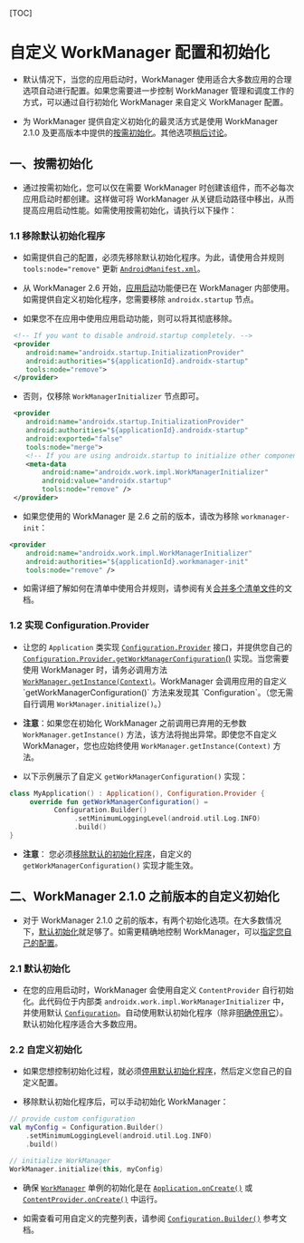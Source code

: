 [TOC]

# 自定义 WorkManager 配置和初始化

* 默认情况下，当您的应用启动时，WorkManager 使用适合大多数应用的合理选项自动进行配置。如果您需要进一步控制 WorkManager 管理和调度工作的方式，可以通过自行初始化 WorkManager 来自定义 WorkManager 配置。

* 为 WorkManager 提供自定义初始化的最灵活方式是使用 WorkManager 2.1.0 及更高版本中提供的[按需初始化](https://developer.android.google.cn/topic/libraries/architecture/workmanager/advanced/custom-configuration#on-demand)。其他选项[稍后讨论](https://developer.android.google.cn/topic/libraries/architecture/workmanager/advanced/custom-configuration#pre-2.1.0)。

## 一、按需初始化

* 通过按需初始化，您可以仅在需要 WorkManager 时创建该组件，而不必每次应用启动时都创建。这样做可将 WorkManager 从关键启动路径中移出，从而提高应用启动性能。如需使用按需初始化，请执行以下操作：

### 1.1 移除默认初始化程序

* 如需提供自己的配置，必须先移除默认初始化程序。为此，请使用合并规则 `tools:node="remove"` 更新 [`AndroidManifest.xml`](https://developer.android.google.cn/guide/topics/manifest/manifest-intro)。

* 从 WorkManager 2.6 开始，[应用启动](https://developer.android.google.cn/topic/libraries/architecture/workmanager/advanced/topic/libraries/app-startup)功能便已在 WorkManager 内部使用。如需提供自定义初始化程序，您需要移除 `androidx.startup` 节点。

* 如果您不在应用中使用应用启动功能，则可以将其彻底移除。

```xml
 <!-- If you want to disable android.startup completely. -->
 <provider
    android:name="androidx.startup.InitializationProvider"
    android:authorities="${applicationId}.androidx-startup"
    tools:node="remove">
 </provider>
```

* 否则，仅移除 `WorkManagerInitializer` 节点即可。

```xml
 <provider
    android:name="androidx.startup.InitializationProvider"
    android:authorities="${applicationId}.androidx-startup"
    android:exported="false"
    tools:node="merge">
    <!-- If you are using androidx.startup to initialize other components -->
    <meta-data
        android:name="androidx.work.impl.WorkManagerInitializer"
        android:value="androidx.startup"
        tools:node="remove" />
 </provider>
```

* 如果您使用的 WorkManager 是 2.6 之前的版本，请改为移除 `workmanager-init`：

```xml
<provider
    android:name="androidx.work.impl.WorkManagerInitializer"
    android:authorities="${applicationId}.workmanager-init"
    tools:node="remove" />
```

* 如需详细了解如何在清单中使用合并规则，请参阅有关[合并多个清单文件](https://developer.android.google.cn/studio/build/manifest-merge)的文档。

### 1.2 实现 Configuration.Provider

* 让您的 `Application` 类实现 [`Configuration.Provider`](https://developer.android.google.cn/reference/androidx/work/Configuration.Provider) 接口，并提供您自己的 [`Configuration.Provider.getWorkManagerConfiguration`()](https://developer.android.google.cn/reference/androidx/work/Configuration.Provider#getWorkManagerConfiguration()) 实现。当您需要使用 WorkManager 时，请务必调用方法 [`WorkManager.getInstance(Context)`](https://developer.android.google.cn/reference/androidx/work/WorkManager#getInstance(android.content.Context))。WorkManager 会调用应用的自定义 `getWorkManagerConfiguration()` 方法来发现其 `Configuration`。（您无需自行调用 `WorkManager.initialize()`。）

* **注意**：如果您在初始化 WorkManager 之前调用已弃用的无参数 `WorkManager.getInstance()` 方法，该方法将抛出异常。即使您不自定义 WorkManager，您也应始终使用 `WorkManager.getInstance(Context)` 方法。

* 以下示例展示了自定义 `getWorkManagerConfiguration()` 实现：

```kotlin
class MyApplication() : Application(), Configuration.Provider {
     override fun getWorkManagerConfiguration() =
           Configuration.Builder()
                .setMinimumLoggingLevel(android.util.Log.INFO)
                .build()
}
```

* **注意**： 您必须[移除默认的初始化程序](https://developer.android.google.cn/topic/libraries/architecture/workmanager/advanced/custom-configuration#remove-default)，自定义的 `getWorkManagerConfiguration()` 实现才能生效。

## 二、WorkManager 2.1.0 之前版本的自定义初始化

* 对于 WorkManager 2.1.0 之前的版本，有两个初始化选项。在大多数情况下，[默认初始化](https://developer.android.google.cn/topic/libraries/architecture/workmanager/advanced/custom-configuration#default)就足够了。如需更精确地控制 WorkManager，可以[指定您自己的配置](https://developer.android.google.cn/topic/libraries/architecture/workmanager/advanced/custom-configuration#custom)。

### 2.1 默认初始化

* 在您的应用启动时，WorkManager 会使用自定义 `ContentProvider` 自行初始化。此代码位于内部类 `androidx.work.impl.WorkManagerInitializer` 中，并使用默认 [`Configuration`](https://developer.android.google.cn/reference/androidx/work/Configuration)。自动使用默认初始化程序（除非[明确停用它](https://developer.android.google.cn/topic/libraries/architecture/workmanager/advanced/custom-configuration#remove-default)）。默认初始化程序适合大多数应用。

### 2.2 自定义初始化

* 如果您想控制初始化过程，就必须[停用默认初始化程序](https://developer.android.google.cn/topic/libraries/architecture/workmanager/advanced/custom-configuration#remove-default)，然后定义您自己的自定义配置。

* 移除默认初始化程序后，可以手动初始化 WorkManager：

```kotlin
// provide custom configuration
val myConfig = Configuration.Builder()
    .setMinimumLoggingLevel(android.util.Log.INFO)
    .build()

// initialize WorkManager
WorkManager.initialize(this, myConfig)
```

* 确保 [`WorkManager`](https://developer.android.google.cn/reference/androidx/work/WorkManager) 单例的初始化是在 [`Application.onCreate()`](https://developer.android.google.cn/reference/android/app/Application#onCreate()) 或 [`ContentProvider.onCreate()`](https://developer.android.google.cn/reference/android/content/ContentProvider#onCreate()) 中运行。

* 如需查看可用自定义的完整列表，请参阅 [`Configuration.Builder()`](https://developer.android.google.cn/reference/androidx/work/Configuration.Builder) 参考文档。